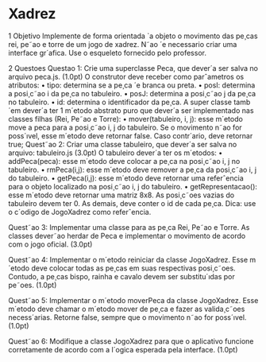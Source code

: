 # Xadrez

1 Objetivo
Implemente de forma orientada `a objeto o movimento das pe¸cas rei, pe˜ao e torre de um jogo de xadrez. N˜ao ´e
necessario criar uma interface gr´afica. Use o esqueleto fornecido pelo professor.

2 Questoes
Questao 1: Crie uma superclasse Peca, que dever´a ser salva no arquivo peca.js. (1.0pt)
O construtor deve receber como parˆametros os atributos:
• tipo: determina se a pe¸ca ´e branca ou preta.
• posI: determina a posi¸c˜ao i da pe¸ca no tabuleiro.
• posJ: determina a posi¸c˜ao j da pe¸ca no tabuleiro.
• id: determina o identificador da pe¸ca.
A super classe tamb´em dever´a ter 1 m´etodo abstrato puro que dever´a ser implementado nas classes filhas (Rei,
Pe˜ao e Torre):
• mover(tabuleiro, i, j): esse m´etodo move a peca para a posi¸c˜ao i, j do tabuleiro. Se o movimento n˜ao for
poss´ıvel, esse m´etodo deve retornar false. Caso contr´ario, deve retornar true;
Quest˜ao 2: Criar uma classe tabuleiro, que dever´a ser salva no arquivo: tabuleiro.js (3.0pt)
O tabuleiro dever´a ter os m´etodos:
• addPeca(peca): esse m´etodo deve colocar a pe¸ca na posi¸c˜ao i, j no tabuleiro.
• rmPeca(i,j): esse m´etodo deve remover a pe¸ca da posi¸c˜ao i, j do tabuleiro.
• getPeca(i,j): esse m´etodo deve retornar uma referˆencia para o objeto localizado na posi¸c˜ao i, j do tabuleiro.
• getRepresentacao(): esse m´etodo deve retornar uma matriz 8x8. As posi¸c˜oes vazias do tabuleiro devem
ter 0. As demais, deve conter o id de cada pe¸ca.
Dica: use o c´odigo de JogoXadrez como referˆencia.

Quest˜ao 3: Implementar uma classe para as pe¸ca Rei, Pe˜ao e Torre. As classes dever˜ao herdar de Peca e
implementar o movimento de acordo com o jogo oficial. (3.0pt)

Quest˜ao 4: Implementar o m´etodo reiniciar da classe JogoXadrez. Esse m´etodo deve colocar todas as pe¸cas
em suas respectivas posi¸c˜oes. Contudo, a pe¸cas bispo, rainha e cavalo devem ser substitu´ıdas por pe˜oes. (1.0pt)

Quest˜ao 5: Implementar o m´etodo moverPeca da classe JogoXadrez. Esse m´etodo deve chamar o m´etodo mover de pe¸ca e fazer as valida¸c˜oes necess´arias. Retorne false, sempre que o movimento n˜ao for poss´ıvel. (1.0pt)

Quest˜ao 6: Modifique a classe JogoXadrez para que o aplicativo funcione corretamente de acordo com a l´ogica
esperada pela interface. (1.0pt)
